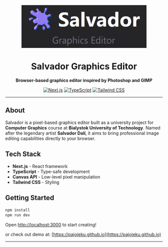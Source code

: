 <div align="center">
  <img src="logotype.png" alt="Salvador Logo" width="400"/>
  
  # Salvador Graphics Editor
  
  **Browser-based graphics editor inspired by Photoshop and GIMP**
  
  [![Next.js](https://img.shields.io/badge/Next.js-15-black)](https://nextjs.org/)
  [![TypeScript](https://img.shields.io/badge/TypeScript-5-blue)](https://www.typescriptlang.org/)
  [![Tailwind CSS](https://img.shields.io/badge/Tailwind-3-38bdf8)](https://tailwindcss.com/)
</div>

---

## About

Salvador is a pixel-based graphics editor built as a university project for **Computer Graphics** course at **Bialystok University of Technology**. Named after the legendary artist **Salvador Dalí**, it aims to bring professional image editing capabilities directly to your browser.


## Tech Stack

- **Next.js** - React framework
- **TypeScript** - Type-safe development
- **Canvas API** - Low-level pixel manipulation
- **Tailwind CSS** - Styling

## Getting Started

```bash
npm install
npm run dev
```
Open [http://localhost:3000](http://localhost:3000) to start creating!

or check out demo at: [https://pajojeku.github.io](https://pajojeku.github.io)

---
